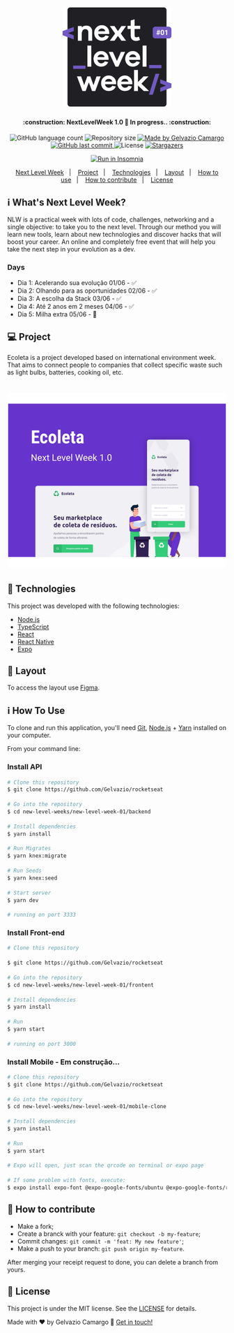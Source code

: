 <h1 align="center">
    <img alt="NextLevelWeek" title="#NextLevelWeek" src=".github/logo.svg" width="250px" />
</h1>

<h4 align="center"> 
	:construction: NextLevelWeek 1.0 🚀 In progress.. :construction:
</h4>
<p align="center">
  <img alt="GitHub language count" src="https://img.shields.io/github/languages/count/Gelvazio/rocketseat?color=%2304D361">

  <img alt="Repository size" src="https://img.shields.io/github/repo-size/Gelvazio/rocketseat">
	
  <a href="https://www.linkedin.com/in/gelvaziocamargo/">
    <img alt="Made by Gelvazio Camargo" src="https://img.shields.io/badge/made%20by-GelvazioCamargo-%2304D361">
  </a>

  <a href="https://github.com/Gelvazio/rocketseat/commits/master">
    <img alt="GitHub last commit" src="https://img.shields.io/github/last-commit/Gelvazio/Rocketseat">
  </a>

  <img alt="License" src="https://img.shields.io/badge/license-MIT-brightgreen">
   <a href="https://github.com/Gelvazio/rocketseat/stargazers">
    <img alt="Stargazers" src="https://img.shields.io/github/stars/Gelvazio/rocketseat?style=social">
  </a>
</p>
<p align="center">
  <a 
    href="https://insomnia.rest/run/?label=new-level-week-01-Ecoleta&uri=https://github.com/Gelvazio/rocketseat/tree/master/new-level-weeks/next-level-week-01/backend/insomnia.json"
    target="_blank"><img src="https://insomnia.rest/images/run.svg" 
    alt="Run in Insomnia"></a>
</p>

<p align="center">
  <a href="#-nlw">Next Level Week</a>&nbsp;&nbsp;&nbsp;|&nbsp;&nbsp;&nbsp;
  <a href="#-project">Project</a>&nbsp;&nbsp;&nbsp;|&nbsp;&nbsp;&nbsp;
  <a href="#rocket-Technologies">Technologies</a>&nbsp;&nbsp;&nbsp;|&nbsp;&nbsp;&nbsp;
  <a href="#-layout">Layout</a>&nbsp;&nbsp;&nbsp;|&nbsp;&nbsp;&nbsp;
  <a href="#-how-to-use">How to use</a>&nbsp;&nbsp;&nbsp;|&nbsp;&nbsp;&nbsp;
  <a href="#-how-to-contribute">How to contribute</a>&nbsp;&nbsp;&nbsp;|&nbsp;&nbsp;&nbsp;
  <a href="#memo-license">License</a>
</p>

## :information_source: What's Next Level Week?

NLW is a practical week with lots of code, challenges, networking and a single objective: to take you to the next level.
Through our method you will learn new tools, learn about new technologies and discover hacks that will boost your career.
An online and completely free event that will help you take the next step in your evolution as a dev.

### Days

- Dia 1: Acelerando sua evolução 01/06 - ✅
- Dia 2: Olhando para as oportunidades 02/06 - ✅
- Dia 3: A escolha da Stack 03/06 - ✅
- Dia 4: Até 2 anos em 2 meses 04/06 - ✅
- Dia 5: Milha extra 05/06 - 🚧

## 💻 Project

Ecoleta is a project developed based on international environment week.
That aims to connect people to companies that collect specific waste such as light bulbs, batteries, cooking oil, etc.

<h1 align="center">
    <img alt="Example" title="Example" src=".github/capa.svg" width="500px" />
</h1>

## :rocket: Technologies

This project was developed with the following technologies:

- [Node.js][nodejs]
- [TypeScript][typescript]
- [React][reactjs]
- [React Native][rn]
- [Expo][expo]

## 🔖 Layout

To access the layout use [Figma](https://www.figma.com/file/1SxgOMojOB2zYT0Mdk28lB/).

## :information_source: How To Use

To clone and run this application, you'll need [Git](https://git-scm.com), [Node.js][nodejs] + [Yarn][yarn] installed on your computer.

From your command line:

### Install API

```bash
# Clone this repository
$ git clone https://github.com/Gelvazio/rocketseat

# Go into the repository
$ cd new-level-weeks/new-level-week-01/backend

# Install dependencies
$ yarn install

# Run Migrates
$ yarn knex:migrate

# Run Seeds
$ yarn knex:seed

# Start server
$ yarn dev

# running on port 3333
```

### Install Front-end

```bash
# Clone this repository

$ git clone https://github.com/Gelvazio/rocketseat

# Go into the repository
$ cd new-level-weeks/new-level-week-01/frontent

# Install dependencies
$ yarn install

# Run
$ yarn start

# running on port 3000
```

### Install Mobile - Em construção...

```bash
# Clone this repository
$ git clone https://github.com/Gelvazio/rocketseat

# Go into the repository
$ cd new-level-weeks/new-level-week-01/mobile-clone

# Install dependencies
$ yarn install

# Run
$ yarn start

# Expo will open, just scan the qrcode on terminal or expo page

# If some problem with fonts, execute:
$ expo install expo-font @expo-google-fonts/ubuntu @expo-google-fonts/roboto

```

## 🤔 How to contribute

- Make a fork;
- Create a branck with your feature: `git checkout -b my-feature`;
- Commit changes: `git commit -m 'feat: My new feature'`;
- Make a push to your branch: `git push origin my-feature`.

After merging your receipt request to done, you can delete a branch from yours.

## :memo: License

This project is under the MIT license. See the [LICENSE](https://github.com/Gelvazio/rocketseat/blob/master/LICENSE) for details.

Made with ♥ by Gelvazio Camargo :wave: [Get in touch!](https://www.linkedin.com/in/gelvaziocamargo/)

[nodejs]: https://nodejs.org/
[typescript]: https://www.typescriptlang.org/
[expo]: https://expo.io/
[reactjs]: https://reactjs.org
[rn]: https://facebook.github.io/react-native/
[yarn]: https://yarnpkg.com/
[vs]: https://code.visualstudio.com/
[vceditconfig]: https://marketplace.visualstudio.com/items?itemName=EditorConfig.EditorConfig
[vceslint]: https://marketplace.visualstudio.com/items?itemName=dbaeumer.vscode-eslint
[prettier]: https://marketplace.visualstudio.com/items?itemName=esbenp.prettier-vscode

